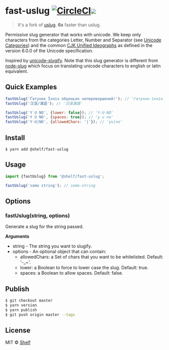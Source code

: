 # fast-uslug [![CircleCI](https://circleci.com/gh/shelfio/fast-uslug/tree/master.svg?style=svg)](https://circleci.com/gh/shelfio/fast-uslug/tree/master)![](https://img.shields.io/badge/code_style-prettier-ff69b4.svg)

> It's a fork of [uslug](https://github.com/jeremys/uslug). **6x** faster than uslug.

Permissive slug generator that works with unicode.
We keep only characters from the categories Letter, Number and Separator (see [Unicode Categories](http://www.unicode.org/versions/Unicode6.0.0/ch04.pdf))
and the common [CJK Unified Ideographs](http://www.unicode.org/versions/Unicode6.0.0/ch12.pdf) as defined in the version 6.0.0 of the Unicode specification.

Inspired by [unicode-slugify](https://github.com/mozilla/unicode-slugify).
Note that this slug generator is different from [node-slug](https://github.com/dodo/node-slug) which focus on translating unicode characters to english or latin equivalent.

## Quick Examples

```js
fastUslug('Ґатунок Їхніх обценьок неперевершений!'); // 'ґатунок-їхніх-обценьок-неперевершений'
fastUslug('汉语/漢語'); // '汉语漢語'

fastUslug('Y U NO', {lower: false}); // 'Y-U-NO'
fastUslug('Y U NO', {spaces: true}); // 'y u no'
fastUslug('Y-U|NO', {allowedChars: '|'}); // 'yu|no'
```

## Install

```
$ yarn add @shelf/fast-uslug
```

## Usage

```js
import {fastUslug} from '@shelf/fast-uslug';

fastUslug('some string'); // some-string
```

## Options

### fastUslug(string, options)

Generate a slug for the string passed.

**Arguments**

- string - The string you want to slugify.
- options - An optional object that can contain:
  - allowedChars: a Set of chars that you want to be whitelisted. Default: '-\_~'.
  - lower: a Boolean to force to lower case the slug. Default: true.
  - spaces: a Boolean to allow spaces. Default: false.

## Publish

```sh
$ git checkout master
$ yarn version
$ yarn publish
$ git push origin master --tags
```

## License

MIT © [Shelf](https://shelf.io)
